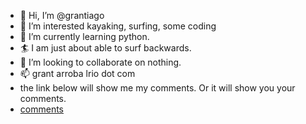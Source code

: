 - 👋 Hi, I’m @grantiago
- 👀 I’m interested kayaking, surfing, some coding
- 🌱 I’m currently learning python. 
- :surfer:  I am just about able to surf backwards. 
- 💞️ I’m looking to collaborate on  nothing. 
- 📫 grant arroba lrio dot com
- the link below will show me my comments. Or it will show you your comments. 
- [comments](https://github.com/notifications/subscriptions?reason=author,comment)

<!---
grantiago/grantiago is a ✨ special ✨ repository because its `README.md` (this file) appears on your GitHub profile.
You can click the Preview link to take a look at your changes.
--->
